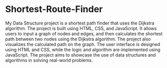 # Shortest-Route-Finder

My Data Structure project is a shortest path finder that uses the Dijkstra algorithm. The project is built using HTML, CSS, and JavaScript. It allows users to input a graph of nodes and edges, and then calculates the shortest path between two nodes using the Dijkstra algorithm. The project also visualizes the calculated path on the graph. The user interface is designed using HTML and CSS, while the logic and algorithm are implemented using JavaScript. The project aims to showcase the use of data structures and algorithms in solving real-world problems.
